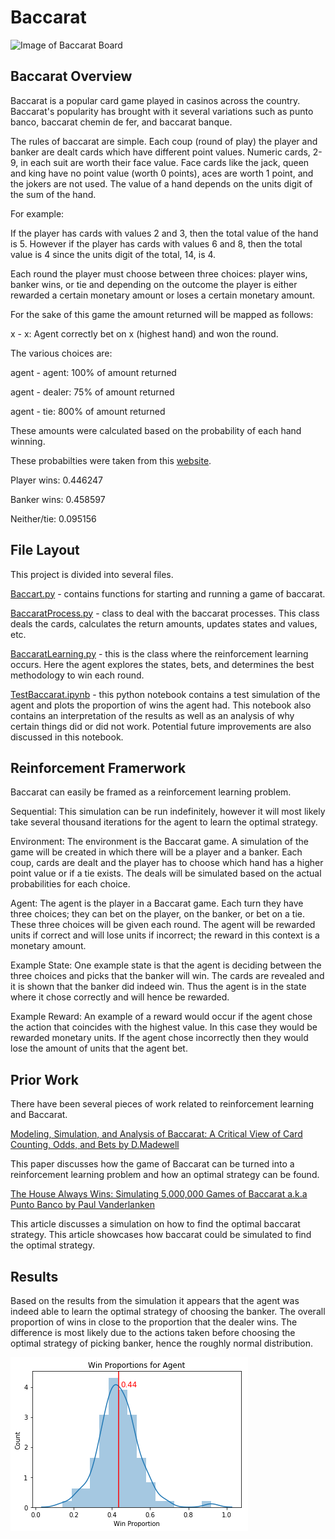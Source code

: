 # Baccarat

![Image of Baccarat Board](https://cdn.chatsports.com/cache/3c/2f/3c2fc8415779bd3a34c625b955ac8df8-original.jpg)

## Baccarat Overview

Baccarat is a popular card game played in casinos across the country. Baccarat's popularity has brought with it several variations such as punto banco, baccarat chemin de fer, and baccarat banque.

The rules of baccarat are simple. Each coup (round of play) the player and banker are dealt cards which have different point values. Numeric cards, 2-9, in each suit are worth their face value. Face cards like the jack, queen and king have no point value (worth 0 points), aces are worth 1 point, and the jokers are not used. The value of a hand depends on the units digit of the sum of the hand.

For example:

If the player has cards with values 2 and 3, then the total value of the hand is 5. However if the player has cards with values 6 and 8, then the total value is 4 since the units digit of the total, 14, is 4.

Each round the player must choose between three choices: player wins, banker wins, or tie and depending on the outcome the player is either rewarded a certain monetary amount or loses a certain monetary amount.

For the sake of this game the amount returned will be mapped as follows:

x - x: Agent correctly bet on x (highest hand) and won the round.

The various choices are:

  agent - agent: 100% of amount returned
  
  agent - dealer: 75% of amount returned
  
  agent - tie: 800% of amount returned

These amounts were calculated based on the probability of each hand winning.

These probabilties were taken from this [website](https://wizardofodds.com/games/baccarat/basics/).

  Player wins: 0.446247
  
  Banker wins: 0.458597
  
  Neither/tie: 0.095156

## File Layout

This project is divided into several files.

[Baccart.py](https://github.com/SrikarMurali/Baccarat/blob/master/Baccarat.py) - contains functions for starting and running a game of baccarat.

[BaccaratProcess.py](https://github.com/SrikarMurali/Baccarat/blob/master/BaccaratProcess.py) - class to deal with the baccarat processes. This class deals the cards, calculates the return amounts, updates states and values, etc.

[BaccaratLearning.py](https://github.com/SrikarMurali/Baccarat/blob/master/BaccaratLearning.py) - this is the class where the reinforcement learning occurs. Here the agent explores the states, bets, and determines the best methodology to win each round.

[TestBaccarat.ipynb](https://github.com/SrikarMurali/Baccarat/blob/master/TestBaccarat.ipynb) - this python notebook contains a test simulation of the agent and plots the proportion of wins the agent had. This notebook also contains an interpretation of the results as well as an analysis of why certain things did or did not work. Potential future improvements are also discussed in this notebook.

## Reinforcement Framerwork

Baccarat can easily be framed as a reinforcement learning problem.

Sequential: This simulation can be run indefinitely, however it will most likely take several thousand iterations for the agent to learn the optimal strategy.

Environment: The environment is the Baccarat game. A simulation of the game will be created in which there will be a player and a banker. Each coup, cards are dealt and the player has to choose which hand has a higher point value or if a tie exists. The deals will be simulated based on the actual probabilities for each choice.

Agent: The agent is the player in a Baccarat game. Each turn they have three choices; they can bet on the player, on the banker, or bet on a tie. These three choices will be given each round. The agent will be rewarded units if correct and will lose units if incorrect; the reward in this context is a monetary amount.

Example State: One example state is that the agent is deciding between the three choices and picks that the banker will win. The cards are revealed and it is shown that the banker did indeed win. Thus the agent is in the state where it chose correctly and will hence be rewarded.

Example Reward: An example of a reward would occur if the agent chose the action that coincides with the highest value. In this case they would be rewarded  monetary units. If the agent chose incorrectly then they would lose the amount of units that the agent bet.

## Prior Work

There have been several pieces of work related to reinforcement learning and Baccarat.

[Modeling, Simulation, and Analysis of Baccarat: A Critical View of Card Counting, Odds, and Bets by D.Madewell](https://www.academia.edu/9891305/Modeling_Simulation_and_Analysis_of_Baccarat_A_Critical_View_of_Card_Counting_Odds_and_Bets)

This paper discusses how the game of Baccarat can be turned into a reinforcement learning problem and how an optimal strategy can be found.

[The House Always Wins: Simulating 5,000,000 Games of Baccarat a.k.a Punto Banco by Paul Vanderlanken](https://paulvanderlaken.com/2018/01/10/baccarat-simulation-payoff/)

This article discusses a simulation on how to find the optimal baccarat strategy. This article showcases how baccarat could be simulated to find the optimal strategy.

## Results

Based on the results from the simulation it appears that the agent was indeed able to learn the optimal strategy of choosing the banker. The overall proportion of wins in close to the proportion that the dealer wins. The difference is most likely due to the actions taken before choosing the optimal strategy of picking banker, hence the roughly normal distribution.

![Graph of Results](https://github.com/SrikarMurali/Baccarat/blob/master/results.png)

